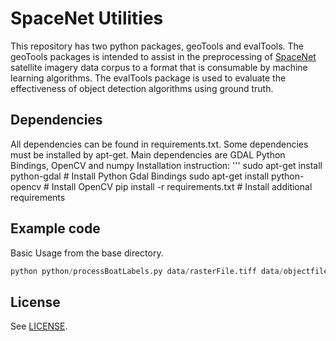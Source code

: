 # SpaceNet Utilities

This repository has two python packages, geoTools and evalTools. The geoTools packages is intended to assist in the preprocessing of [SpaceNet](https://aws.amazon.com/public-data-sets/spacenet/) satellite imagery data corpus to a format that is consumable by machine learning algorithms. The evalTools package is used to evaluate the effectiveness of object detection algorithms using ground truth.

## Dependencies
All dependencies can be found in requirements.txt.  Some dependencies must be installed by apt-get.  Main dependencies are GDAL Python Bindings, OpenCV and numpy
Installation instruction:
'''
sudo apt-get install python-gdal # Install Python Gdal Bindings
sudo apt-get install python-opencv # Install OpenCV
pip install -r requirements.txt # Install additional requirements


## Example code
Basic Usage from the base directory.
```python
python python/processBoatLabels.py data/rasterFile.tiff data/objectfile.geojson data/results 
```


## License
See [LICENSE](./LICENSE).
